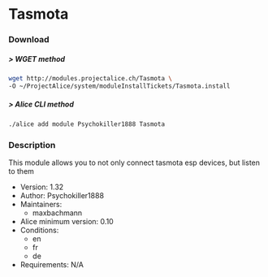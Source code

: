 # Tasmota

### Download

##### > WGET method
```bash
wget http://modules.projectalice.ch/Tasmota \
-O ~/ProjectAlice/system/moduleInstallTickets/Tasmota.install
```

##### > Alice CLI method
```bash
./alice add module Psychokiller1888 Tasmota
```

### Description
This module allows you to not only connect tasmota esp devices, but listen to them

- Version: 1.32
- Author: Psychokiller1888
- Maintainers:
  - maxbachmann
- Alice minimum version: 0.10
- Conditions:
  - en
  - fr
  - de
- Requirements: N/A
